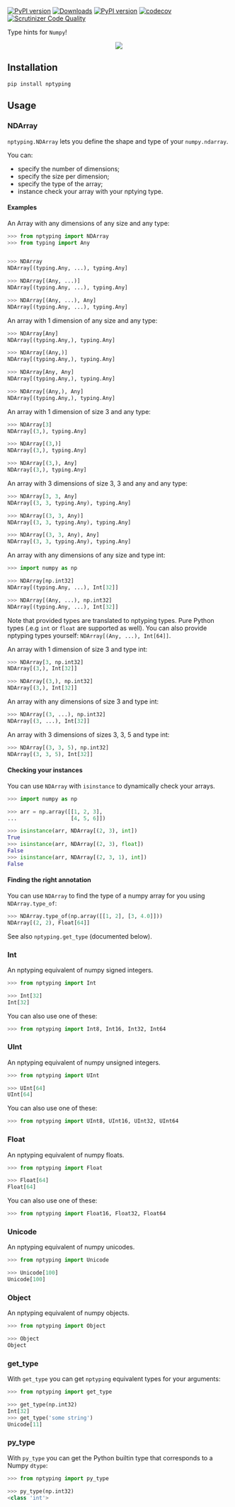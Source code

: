 [![PyPI version](https://img.shields.io/pypi/pyversions/nptyping.svg)](https://img.shields.io/pypi/pyversions/nptyping.svg)
[![Downloads](https://pepy.tech/badge/nptyping/month)](https://pepy.tech/project/nptyping/month)
[![PyPI version](https://badge.fury.io/py/nptyping.svg)](https://badge.fury.io/py/nptyping)
[![codecov](https://codecov.io/gh/ramonhagenaars/nptyping/branch/master/graph/badge.svg)](https://codecov.io/gh/ramonhagenaars/nptyping)
[![Scrutinizer Code Quality](https://scrutinizer-ci.com/g/ramonhagenaars/nptyping/badges/quality-score.png?b=master)](https://scrutinizer-ci.com/g/ramonhagenaars/nptyping/?branch=master)

Type hints for `Numpy`!

<p align='center'>
  <a href='https://https://pypi.org/project/nptyping/'>
    <img src='https://github.com/ramonhagenaars/nptyping/raw/master/resources/logo.png' />
  </a> 
</p>



## Installation

```
pip install nptyping
```

## Usage

### NDArray

`nptyping.NDArray` lets you define the shape and type of your `numpy.ndarray`.

You can:
  * specify the number of dimensions;
  * specify the size per dimension;
  * specify the type of the array;
  * instance check your array with your nptying type.

#### Examples

An Array with any dimensions of any size and any type:
```python
>>> from nptyping import NDArray
>>> from typing import Any


>>> NDArray
NDArray[(typing.Any, ...), typing.Any]

>>> NDArray[(Any, ...)]
NDArray[(typing.Any, ...), typing.Any]

>>> NDArray[(Any, ...), Any]
NDArray[(typing.Any, ...), typing.Any]

```

An array with 1 dimension of any size and any type:
```python
>>> NDArray[Any]
NDArray[(typing.Any,), typing.Any]

>>> NDArray[(Any,)]
NDArray[(typing.Any,), typing.Any]

>>> NDArray[Any, Any]
NDArray[(typing.Any,), typing.Any]

>>> NDArray[(Any,), Any]
NDArray[(typing.Any,), typing.Any]

```

An array with 1 dimension of size 3 and any type:
```python
>>> NDArray[3]
NDArray[(3,), typing.Any]

>>> NDArray[(3,)]
NDArray[(3,), typing.Any]

>>> NDArray[(3,), Any]
NDArray[(3,), typing.Any]

```

An array with 3 dimensions of size 3, 3 and any and any type:
```python
>>> NDArray[3, 3, Any]
NDArray[(3, 3, typing.Any), typing.Any]

>>> NDArray[(3, 3, Any)]
NDArray[(3, 3, typing.Any), typing.Any]

>>> NDArray[(3, 3, Any), Any]
NDArray[(3, 3, typing.Any), typing.Any]

```

An array with any dimensions of any size and type int:
```python
>>> import numpy as np

>>> NDArray[np.int32]
NDArray[(typing.Any, ...), Int[32]]

>>> NDArray[(Any, ...), np.int32]
NDArray[(typing.Any, ...), Int[32]]

```
Note that provided types are translated to nptyping types. 
Pure Python types (.e.g `int` or `float` are supported as well).
You can also provide nptyping types yourself: `NDArray[(Any, ...), Int[64]]`.

An array with 1 dimension of size 3 and type int:
```python
>>> NDArray[3, np.int32]
NDArray[(3,), Int[32]]

>>> NDArray[(3,), np.int32]
NDArray[(3,), Int[32]]

```

An array with any dimensions of size 3 and type int:
```python
>>> NDArray[(3, ...), np.int32]
NDArray[(3, ...), Int[32]]

```

An array with 3 dimensions of sizes 3, 3, 5 and type int:
```python
>>> NDArray[(3, 3, 5), np.int32]
NDArray[(3, 3, 5), Int[32]]

```

#### Checking your instances
You can use `NDArray` with `isinstance` to dynamically check your arrays.

```python
>>> import numpy as np

>>> arr = np.array([[1, 2, 3],
...                 [4, 5, 6]])

>>> isinstance(arr, NDArray[(2, 3), int])
True
>>> isinstance(arr, NDArray[(2, 3), float])
False
>>> isinstance(arr, NDArray[(2, 3, 1), int])
False

```

#### Finding the right annotation
You can use `NDArray` to find the type of a numpy array for you using `NDArray.type_of`:

```python
>>> NDArray.type_of(np.array([[1, 2], [3, 4.0]]))
NDArray[(2, 2), Float[64]]

```

See also `nptyping.get_type` (documented below).

### Int
An nptyping equivalent of numpy signed integers.

```python
>>> from nptyping import Int

>>> Int[32]
Int[32]

```
You can also use one of these:
```python
>>> from nptyping import Int8, Int16, Int32, Int64

```

### UInt
An nptyping equivalent of numpy unsigned integers.

```python
>>> from nptyping import UInt

>>> UInt[64]
UInt[64]

```
You can also use one of these:
```python
>>> from nptyping import UInt8, UInt16, UInt32, UInt64

```

### Float
An nptyping equivalent of numpy floats.

```python
>>> from nptyping import Float

>>> Float[64]
Float[64]

```
You can also use one of these:
```python
>>> from nptyping import Float16, Float32, Float64

```

### Unicode
An nptyping equivalent of numpy unicodes.

```python
>>> from nptyping import Unicode

>>> Unicode[100]
Unicode[100]

```

### Object
An nptyping equivalent of numpy objects.

```python
>>> from nptyping import Object

>>> Object
Object

```

### get_type
With `get_type` you can get `nptyping` equivalent types for your arguments:

```python
>>> from nptyping import get_type

>>> get_type(np.int32)
Int[32]
>>> get_type('some string')
Unicode[11]

```

### py_type
With `py_type` you can get the Python builtin type that corresponds to a Numpy `dtype`:

```python
>>> from nptyping import py_type

>>> py_type(np.int32)
<class 'int'>

```

